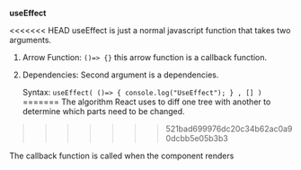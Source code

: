 **useEffect**

<<<<<<< HEAD
useEffect is just a normal javascript function that takes two arguments.
1. Arrow Function: `()=> {}` this arrow function is a callback function.
2. Dependencies: Second argument is a dependencies.
   
   Syntax:   ` useEffect( ()=> {
                console.log("UseEffect");
                } , [] ) `
=======
The algorithm React uses to diff one tree with another to determine which parts need to be changed.
>>>>>>> 521bad699976dc20c34b62ac0a90dcbb5e05b3b3

The callback function is called when the component renders